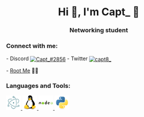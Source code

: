 <h1 align="center">Hi 👋, I'm Capt_ 🧭</h1>
<h3 align="center">Networking student</h3>


<h3 align="left">Connect with me:</h3>
<p align="left">- Discord
<a href="https://discord.gg/Capt_#2856" target="blank"><img align="center" src="https://raw.githubusercontent.com/rahuldkjain/github-profile-readme-generator/master/src/images/icons/Social/discord.svg" alt="Capt_#2856" height="30" width="40" /></a>
 - Twitter
 <a href="https://twitter.com/capt8_" target="blank"><img align="center" src="https://raw.githubusercontent.com/rahuldkjain/github-profile-readme-generator/master/src/images/icons/Social/twitter.svg" alt="capt8_" height="30" width="40" /></a>
</p>
- <a href="https://www.root-me.org/Capt_">Root Me</a> 👨‍💻 


<h3 align="left">Languages and Tools:</h3>
<p align="left"> <a href="https://www.electronjs.org" target="_blank" rel="noreferrer"> <img src="https://raw.githubusercontent.com/devicons/devicon/master/icons/electron/electron-original.svg" alt="electron" width="40" height="40"/> </a> <a href="https://www.linux.org/" target="_blank" rel="noreferrer"> <img src="https://raw.githubusercontent.com/devicons/devicon/master/icons/linux/linux-original.svg" alt="linux" width="40" height="40"/> </a> <a href="https://nodejs.org" target="_blank" rel="noreferrer"> <img src="https://raw.githubusercontent.com/devicons/devicon/master/icons/nodejs/nodejs-original-wordmark.svg" alt="nodejs" width="40" height="40"/> </a> <a href="https://www.python.org" target="_blank" rel="noreferrer"> <img src="https://raw.githubusercontent.com/devicons/devicon/master/icons/python/python-original.svg" alt="python" width="40" height="40"/> </a> </p>

